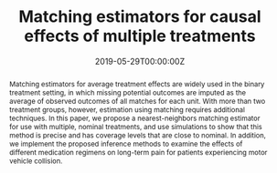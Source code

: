 ---
abstract: Matching estimators for average treatment effects are widely used in the binary treatment setting, in which missing potential outcomes are imputed as the average of observed outcomes of all matches for each unit. With more than two treatment groups, however, estimation using matching requires additional techniques. In this paper, we propose a nearest-neighbors matching estimator for use with multiple, nominal treatments, and use simulations to show that this method is precise and has coverage levels that are close to nominal. In addition, we implement the proposed inference methods to examine the effects of different medication regimens on long-term pain for patients experiencing motor vehicle collision.
authors:
- Anthony D. Scotina
- Francesca L. Beaudoin
- Roee Gutman
date: "2019-05-29T00:00:00Z"
doi: ""
featured: false
links:
- name: View Journal Article
  url: https://journals.sagepub.com/doi/full/10.1177/0962280219850858
projects: []
publication: '*Statistical Methods in Medical Research, 29*(4)'
publication_short: ""
publication_types:
- "2"
publishDate: "2019-05-29T00:00:00Z"
title: Matching estimators for causal effects of multiple treatments
url_code: ""
url_dataset: ""
url_pdf: https://arxiv.org/abs/1809.00268
url_poster: ""
url_project: ""
url_slides: ""
url_source: ""
url_video: ""
---